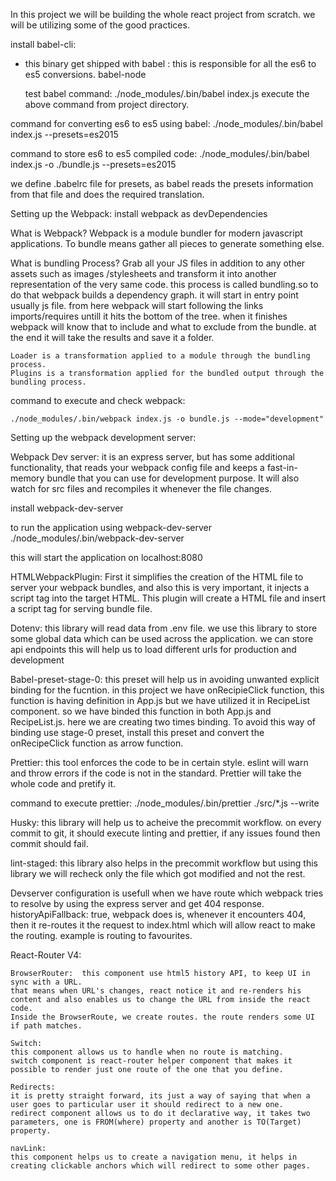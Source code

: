 In this project we will be building the whole react project from scratch.
we will be utilizing some of the good practices.

install babel-cli:
- this binary get shipped with
  babel : this is responsible for all the es6 to es5 conversions.
  babel-node

  test babel command:
  ./node_modules/.bin/babel index.js
  execute the above command from project directory.

command for converting es6 to es5 using babel:
  ./node_modules/.bin/babel index.js --presets=es2015

command to store es6 to es5 compiled code:
  ./node_modules/.bin/babel index.js -o ./bundle.js --presets=es2015

we define .babelrc file for presets, as babel reads the presets information from that file and does the required translation.

Setting up the Webpack:
  install webpack as devDependencies

  What is Webpack?
    Webpack is a module bundler for modern javascript applications.
    To bundle means gather all pieces to generate something else.

  What is bundling Process?
    Grab all your JS files in addition to any other assets such as images /stylesheets and transform it into another representation of the very same code.
    this process is called bundling.so to do that
    webpack builds a dependency graph. it will start in entry point usually js file.
    from here webpack will start following the links imports/requires untill it hits the bottom of the tree.
    when it finishes webpack will know that to include and what to exclude from the bundle.
    at the end it will take the results and save it a folder.

    Loader is a transformation applied to a module through the bundling process.
    Plugins is a transformation applied for the bundled output through the bundling process.

command to execute and check webpack:

    ./node_modules/.bin/webpack index.js -o bundle.js --mode="development"

Setting up the webpack development server:

  Webpack Dev server:
  it is an express server, but has some additional functionality, that reads your webpack config file and keeps a fast-in-memory bundle that you can use for development purpose.
  It will also watch for src files and recompiles it whenever the file changes.

  install webpack-dev-server

  to run the application using webpack-dev-server
      ./node_modules/.bin/webpack-dev-server

  this will start the application on localhost:8080

  HTMLWebpackPlugin:
    First it simplifies the creation of the HTML file to server your webpack bundles, and also this is very important, it injects a script tag into the target HTML.
    This plugin will create a HTML file and insert a script tag for serving bundle file.

  Dotenv:
  this library will read data from .env file.
  we use this library to store some global data which can be used across the application.
  we can store api endpoints this will help us to load different urls for production and development

  Babel-preset-stage-0:
  this preset will help us in avoiding unwanted explicit binding for the fucntion.
  in this project we have onRecipieClick function, this function is having definition in App.js but we have utilized it in RecipeList component.
  so we have binded this function in both App.js and RecipeList.js. here we are creating two times binding.
  To avoid this way of binding use stage-0 preset, install this preset and convert the onRecipeClick function as arrow function.

  Prettier:
  this tool enforces the code to be in certain style. eslint will warn and throw errors if the code is not in the standard.
  Prettier will take the whole code and pretify it.

  command to execute prettier:
    ./node_modules/.bin/prettier ./src/*.js --write

  Husky:
  this library will help us to acheive the precommit workflow. on every commit to git, it should execute linting and prettier, if any issues found then commit should fail.

  lint-staged:
  this library also helps in the precommit workflow but using this library we will recheck only the file which got modified and not the rest.

  Devserver configuration is usefull when we have route which webpack tries to resolve by using the express server and get 404 response.
    historyApiFallback: true, webpack does is, whenever it encounters 404, then it re-routes it the request to index.html which will allow react to make the routing.
    example is routing to favourites.

  React-Router V4:

    BrowserRouter:  this component use html5 history API, to keep UI in sync with a URL.
    that means when URL's changes, react notice it and re-renders his content and also enables us to change the URL from inside the react code.
    Inside the BrowserRoute, we create routes. the route renders some UI if path matches.

    Switch:
    this component allows us to handle when no route is matching.
    switch component is react-router helper component that makes it possible to render just one route of the one that you define.

    Redirects:
    it is pretty straight forward, its just a way of saying that when a user goes to particular user it should redirect to a new one.
    redirect component allows us to do it declarative way, it takes two parameters, one is FROM(where) property and another is TO(Target) property.

    navLink:
    this component helps us to create a navigation menu, it helps in creating clickable anchors which will redirect to some other pages.
    
